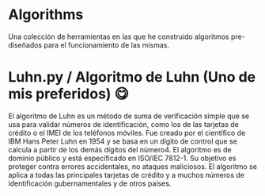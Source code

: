 # Algorithms
Una colección de herramientas en las que he construido algoritmos pre-diseñados para el funcionamiento de las mismas.

# Luhn.py / Algoritmo de Luhn (Uno de mis preferidos) 😋

El algoritmo de Luhn es un método de suma de verificación simple que se usa para validar números de identificación, como los de las tarjetas de crédito o el IMEI de los teléfonos móviles. Fue creado por el científico de IBM Hans Peter Luhn en 1954 y se basa en un dígito de control que se calcula a partir de los demás dígitos del número4. El algoritmo es de dominio público y está especificado en ISO/IEC 7812-1. Su objetivo es proteger contra errores accidentales, no ataques maliciosos. El algoritmo se aplica a todas las principales tarjetas de crédito y a muchos números de identificación gubernamentales y de otros países.
